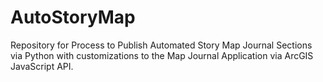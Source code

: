 # AutoStoryMap
Repository for Process to Publish Automated Story Map Journal Sections via Python with customizations to the Map Journal Application via ArcGIS JavaScript API.
